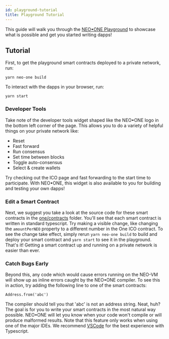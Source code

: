```yaml
---
id: playground-tutorial
title: Playground Tutorial
---
```

This guide will walk you through the [NEO•ONE Playground](https://github.com/neo-one-suite/neo-one-playground) to showcase what is possible and get you started writing dapps!

## Tutorial

First, to get the playground smart contracts deployed to a private network, run:
```
yarn neo-one build
```
To interact with the dapps in your browser, run:
```
yarn start
```

### Developer Tools

Take note of the developer tools widget shaped like the NEO•ONE logo in the bottom left corner of the
page.  This allows you to do a variety of helpful things on your private network like:
* Reset
* Fast forward
* Run consensus
* Set time between blocks
* Toggle auto-consensus
* Select & create wallets

Try checking out the ICO page and fast forwarding to the start time to participate. With NEO•ONE, this widget is also available to you for building and testing your own dapps!


### Edit a Smart Contract

Next, we suggest you take a look at the source code for these smart contracts in the [one/contracts](https://github.com/neo-one-suite/neo-one-playground/tree/master/one/contracts) folder.
You'll see that each smart contract is written in standard typescript.  Try making a visible change, like changing the `amountPerNEO` property to a different number in the One ICO contract.
To see the change take effect, simply rerun `yarn neo-one build` to build and deploy your smart contract and `yarn start` to see it in the playground.  That's it!
Getting a smart contract up and running on a private network is easier than ever.


### Catch Bugs Early

Beyond this, any code which would cause errors running on the NEO-VM will show up as inline errors caught by the
NEO•ONE compiler.  To see this in action, try adding the following line to one of the smart contracts:
```
Address.from('abc')
```
The compiler should tell you that 'abc' is not an address string.  Neat, huh?  The goal is for you to write your smart contracts in the most natural way possible.  NEO•ONE will let you know when your code won't
compile or will produce malformed results.  Note that this feature only works when using one of the major IDEs.  We recommend [VSCode](https://code.visualstudio.com/) for the best experience with Typescript.
